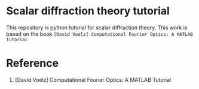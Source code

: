 # Scalar diffraction theory tutorial

This repository is python tutorial for scalar diffraction theory.
This work is based on the book ``[David Voelz] Computational Fourier Optics: A MATLAB Tutorial``

# Reference
1. [David Voelz] Computational Fourier Optics: A MATLAB Tutorial
